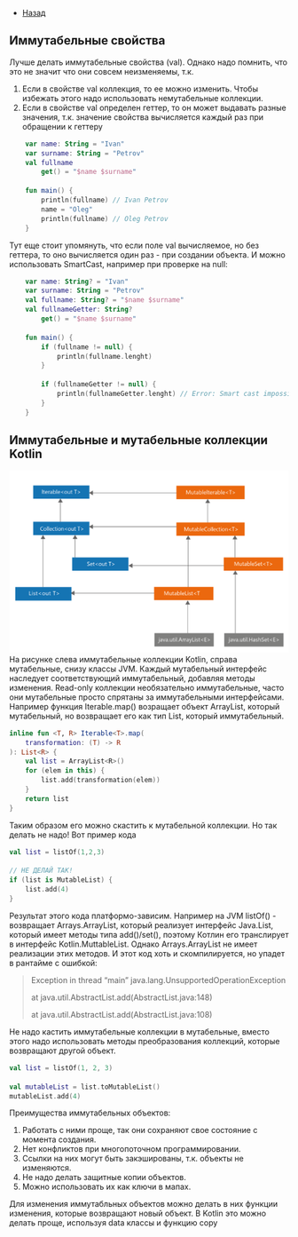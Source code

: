 - [Назад](/./kotlin.md)

## Иммутабельные свойства

Лучше делать иммутабельные свойства (val). Однако надо помнить, что это не значит что они совсем неизменяемы, т.к.
1. Если в свойстве val коллекция, то ее можно изменить. Чтобы избежать этого надо использовать немутабельные коллекции.
2. Если в свойстве val определен геттер, то он может выдавать разные значения, т.к. значение свойства вычисляется каждый раз при обращении к геттеру
``` kotlin
    var name: String = "Ivan"
    var surname: String = "Petrov"
    val fullname
        get() = "$name $surname"
        
    fun main() {
        println(fullname) // Ivan Petrov
        name = "Oleg"
        println(fullname) // Oleg Petrov
    }
```

Тут еще стоит упомянуть, что если поле val вычисляемое, но без геттера, то оно вычисляется один раз - при создании объекта. И можно использовать SmartCast, например при проверке на null:
``` kotlin
    var name: String? = "Ivan"
    var surname: String = "Petrov"
    val fullname: String? = "$name $surname"
    val fullnameGetter: String?
        get() = "$name $surname"
        
    fun main() {
        if (fullname != null) {
            println(fullname.lenght)
        }
        
        if (fullnameGetter != null) {
            println(fullnameGetter.lenght) // Error: Smart cast impossible
        }
    }
```

## Иммутабельные и мутабельные коллекции Kotlin

![Коллекции Kotlin](/img/kotlin_collections.png)
На рисунке слева иммутабельные коллекции Kotlin, справа мутабельные, снизу классы JVM. Каждый мутабельный интерфейс наследует соответствующий иммутабельный, добавляя методы изменения. Read-only коллекции необязательно иммутабельные, часто они мутабельные просто спрятаны за иммутабельными интерфейсами. Например функция Iterable<T>.map() возращает объект ArrayList, который мутабельный, но возвращает его как тип List, который иммутабельный.
``` kotlin
inline fun <T, R> Iterable<T>.map(
    transformation: (T) -> R
): List<R> {
    val list = ArrayList<R>()
    for (elem in this) {
        list.add(transformation(elem))
    }
    return list
}
``` 
Таким образом его можно скастить к мутабельной коллекции. Но так делать не надо!
Вот пример кода
``` kotlin
val list = listOf(1,2,3)

// НЕ ДЕЛАЙ ТАК!
if (list is MutableList) {
    list.add(4)
}
```
Результат этого кода платформо-зависим. Например на JVM listOf() - возвращает Arrays.ArrayList, который реализует интерфейс Java.List, который имеет методы типа add()/set(), поэтому Котлин его транслирует в интерфейс Kotlin.MuttableList. Однако Arrays.ArrayList не имеет реализации этих методов. И этот код хоть и скомпилируется, но упадет в рантайме с ошибкой:

>Exception in thread “main” java.lang.UnsupportedOperationException
>
>at java.util.AbstractList.add(AbstractList.java:148)
>
>at java.util.AbstractList.add(AbstractList.java:108)

Не надо кастить иммутабельные коллекции в мутабельные, вместо этого надо использовать методы преобразования коллекций, которые возвращают другой объект.
``` kotlin
val list = listOf(1, 2, 3)

val mutableList = list.toMutableList()
mutableList.add(4)
```

Преимущества иммутабельных объектов:
1. Работать с ними проще, так они сохраняют свое состояние с момента создания.
2. Нет конфликтов при многопоточном программировании.
3. Ссылки на них могут быть закэшированы, т.к. объекты не изменяются.
4. Не надо делать защитные копии объектов.
5. Можно использовать их как ключи в мапах.

Для изменения иммутабльных объектов можно делать в них функции изменения, которые возвращают новый объект. В Kotlin это можно делать проще, используя data классы и функцию copy


